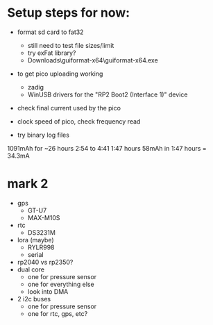 # Setup steps for now:
- format sd card to fat32
    - still need to test file sizes/limit
    - try exFat library?
    - Downloads\guiformat-x64\guiformat-x64.exe

- to get pico uploading working
    - zadig
    - WinUSB drivers for the "RP2 Boot2 (Interface 1)" device

- check final current used by the pico
- clock speed of pico, check frequency read
- try binary log files


1091mAh for ~26 hours
2:54 to 4:41
1:47 hours
58mAh in 1:47 hours = 34.3mA


# mark 2
- gps
    - GT-U7
    - MAX-M10S
- rtc
    - DS3231M
- lora (maybe)
    - RYLR998
    - serial
- rp2040 vs rp2350?
- dual core
    - one for pressure sensor
    - one for everything else
    - look into DMA
- 2 i2c buses
    - one for pressure sensor
    - one for rtc, gps, etc?
